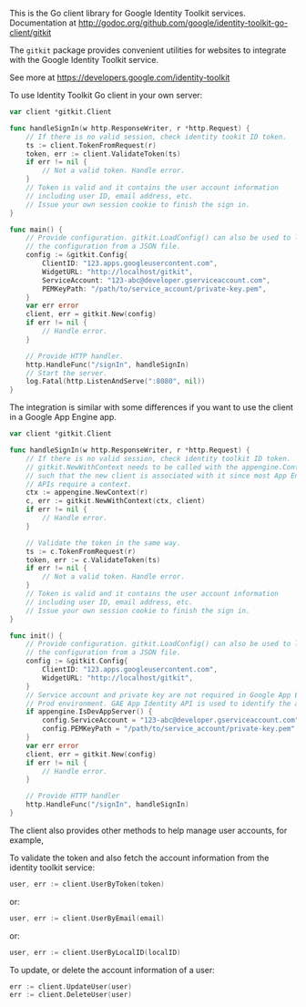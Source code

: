 This is the Go client library for Google Identity Toolkit services.
Documentation at http://godoc.org/github.com/google/identity-toolkit-go-client/gitkit

The `gitkit` package provides convenient utilities for websites to integrate
with the Google Identity Toolkit service.

See more at https://developers.google.com/identity-toolkit

To use Identity Toolkit Go client in your own server:
```go
var client *gitkit.Client

func handleSignIn(w http.ResponseWriter, r *http.Request) {
	// If there is no valid session, check identity tookit ID token.
	ts := client.TokenFromRequest(r)
	token, err := client.ValidateToken(ts)
	if err != nil {
		// Not a valid token. Handle error.
	}
	// Token is valid and it contains the user account information
	// including user ID, email address, etc.
	// Issue your own session cookie to finish the sign in.
}

func main() {
	// Provide configuration. gitkit.LoadConfig() can also be used to load
	// the configuration from a JSON file.
	config := &gitkit.Config{
		ClientID: "123.apps.googleusercontent.com",
		WidgetURL: "http://localhost/gitkit",
		ServiceAccount: "123-abc@developer.gserviceaccount.com",
		PEMKeyPath: "/path/to/service_account/private-key.pem",
	}
	var err error
	client, err = gitkit.New(config)
	if err != nil {
		// Handle error.
	}

	// Provide HTTP handler.
	http.HandleFunc("/signIn", handleSignIn)
	// Start the server.
	log.Fatal(http.ListenAndServe(":8080", nil))
}
```

The integration is similar with some differences if you want to use the client
in a Google App Engine app.
```go
var client *gitkit.Client

func handleSignIn(w http.ResponseWriter, r *http.Request) {
	// If there is no valid session, check identity toolkit ID token.
	// gitkit.NewWithContext needs to be called with the appengine.Context
	// such that the new client is associated with it since most App Engine
	// APIs require a context.
	ctx := appengine.NewContext(r)
	c, err := gitkit.NewWithContext(ctx, client)
	if err != nil {
		// Handle error.
	}

	// Validate the token in the same way.
	ts := c.TokenFromRequest(r)
	token, err := c.ValidateToken(ts)
	if err != nil {
		// Not a valid token. Handle error.
	}
	// Token is valid and it contains the user account information
	// including user ID, email address, etc.
	// Issue your own session cookie to finish the sign in.
}

func init() {
	// Provide configuration. gitkit.LoadConfig() can also be used to load
	// the configuration from a JSON file.
	config := &gitkit.Config{
		ClientID: "123.apps.googleusercontent.com",
		WidgetURL: "http://localhost/gitkit",
	}
	// Service account and private key are not required in Google App Engine
	// Prod environment. GAE App Identity API is used to identify the app.
	if appengine.IsDevAppServer() {
		config.ServiceAccount = "123-abc@developer.gserviceaccount.com"
		config.PEMKeyPath = "/path/to/service_account/private-key.pem"
	}
	var err error
	client, err = gitkit.New(config)
	if err != nil {
		// Handle error.
	}

	// Provide HTTP handler
	http.HandleFunc("/signIn", handleSignIn)
}
```

The client also provides other methods to help manage user accounts, for
example,

To validate the token and also fetch the account information from the
identity toolkit service:
```go
user, err := client.UserByToken(token)
```
or:
```go
user, err := client.UserByEmail(email)
```
or:
```go
user, err := client.UserByLocalID(localID)
```

To update, or delete the account information of a user:
```go
err := client.UpdateUser(user)
err := client.DeleteUser(user)
```
